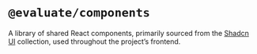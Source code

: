 # `@evaluate/components`

A library of shared React components, primarily sourced from the [Shadcn UI](https://ui.shadcn.com) collection, used throughout the project’s frontend.
